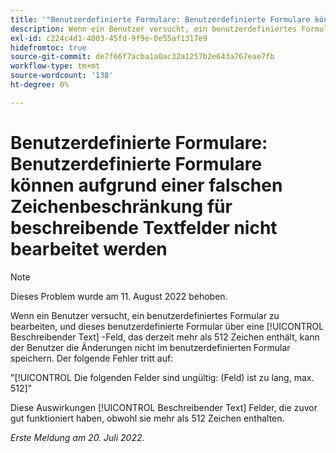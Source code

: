 ```yaml
---
title: '"Benutzerdefinierte Formulare: Benutzerdefinierte Formulare können aufgrund einer falschen Zeichenbeschränkung für beschreibende Textfelder nicht bearbeitet werden.'
description: Wenn ein Benutzer versucht, ein benutzerdefiniertes Formular zu bearbeiten, und dieses benutzerdefinierte Formular über ein beschreibendes Textfeld verfügt, das derzeit mehr als 512 Zeichen enthält, kann der Benutzer die Änderungen nicht im benutzerdefinierten Formular speichern.
exl-id: c224c4d1-4003-45fd-9f9e-0e55af1317e9
hidefromtoc: true
source-git-commit: de7f66f7acba1a0ac32a1257b2e643a767eae7fb
workflow-type: tm+mt
source-wordcount: '138'
ht-degree: 0%

---
```


# Benutzerdefinierte Formulare: Benutzerdefinierte Formulare können aufgrund einer falschen Zeichenbeschränkung für beschreibende Textfelder nicht bearbeitet werden

>[!NOTE]
>
> Dieses Problem wurde am 11. August 2022 behoben.

Wenn ein Benutzer versucht, ein benutzerdefiniertes Formular zu bearbeiten, und dieses benutzerdefinierte Formular über eine [!UICONTROL Beschreibender Text] -Feld, das derzeit mehr als 512 Zeichen enthält, kann der Benutzer die Änderungen nicht im benutzerdefinierten Formular speichern. Der folgende Fehler tritt auf:

&quot;[!UICONTROL Die folgenden Felder sind ungültig: (Feld) ist zu lang, max. 512]&quot;

Diese Auswirkungen [!UICONTROL Beschreibender Text] Felder, die zuvor gut funktioniert haben, obwohl sie mehr als 512 Zeichen enthalten.


_Erste Meldung am 20. Juli 2022._
